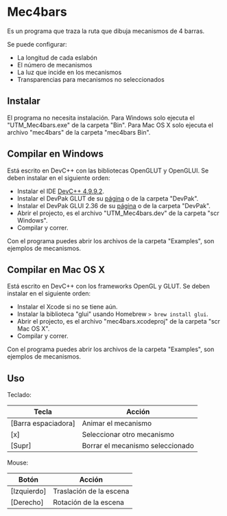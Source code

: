 # Mec4bars

Es un programa que traza la ruta que dibuja mecanismos de 4 barras.

Se puede configurar:

* La longitud de cada eslabón
* El número de mecanismos
* La luz que incide en los mecanismos
* Transparencias para mecanismos no seleccionados

## Instalar

El programa no necesita instalación.
Para Windows solo ejecuta el "UTM_Mec4bars.exe" de la carpeta "Bin".
Para Mac OS X solo ejecuta el archivo "mec4bars" de la carpeta "mec4bars Bin".

## Compilar en Windows

Está escrito en DevC++ con las bibliotecas OpenGLUT y OpenGLUI. Se deben instalar en el siguiente orden:

* Instalar el IDE [DevC++ 4.9.9.2](http://www.bloodshed.net/devcpp.html).
* Instalar el DevPak GLUT de su [página](http://www.nigels.com/glt/devpak/) o de la carpeta "DevPak".
* Instalar el DevPak GLUI 2.36 de su [página](http://www.nigels.com/glt/devpak/) o de la carpeta "DevPak".
* Abrir el projecto, es el archivo "UTM_Mec4bars.dev" de la carpeta "scr Windows".
* Compilar y correr.

Con el programa puedes abrir los archivos de la carpeta "Examples", son ejemplos de mecanismos.

## Compilar en Mac OS X

Está escrito en DevC++ con los frameworks OpenGL y GLUT. Se deben instalar en el siguiente orden:

* Instalar el Xcode si no se tiene aún.
* Instalar la biblioteca "glui" usando Homebrew `> brew install glui`.
* Abrir el projecto, es el archivo "mec4bars.xcodeproj" de la carpeta "scr Mac OS X".
* Compilar y correr.

Con el programa puedes abrir los archivos de la carpeta "Examples", son ejemplos de mecanismos.

## Uso

Teclado:

| Tecla 				| Acción 							|
| ---------------------	| --------------------------------- |
| [Barra espaciadora] 	| Animar el mecanismo 				|
| [x] 					| Seleccionar otro mecanismo 		|
| [Supr]				| Borrar el mecanismo seleccionado 	|


Mouse:

| Botón 		| Acción 					|
| ------------- | ------------------------- |
| [Izquierdo] 	| Traslación de la escena 	|
| [Derecho] 	| Rotación de la escena 	|
